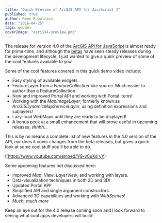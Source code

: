 ```yaml
---
title: "Quick Preview of ArcGIS API for JavaScript 4"
published: true
author: Rene Rubalcava
date: "2016-04-25"
tags: geodev
coverImage: "esrijs4-preview.png"
---
```


The release for version 4.0 of the [ArcGIS API for JavaScript](https://developers.arcgis.com/javascript/) is almost ready for prime-time, and although the [betas](https://developers.arcgis.com/javascript/beta/) have seen steady releases during the development lifecycle, I just wanted to give a quick preview of some of the cool features available to you!

Some of the cool features covered in this quick demo video include:

- Easy styling of available widgets.
- FeatureLayer from a _FeatureCollection-like_ source. Much easier to author than a FeatureCollection.
- New and improved Portal API and working with Portal items!
- Working with the _MapImageLayer_, formerly known as _ArcGISDynamicMapServiceLayer_, using definition expressions and sublayers!
- Lazy-load WebMaps until they are ready to be displayed!
- A bonus peek at a small enhancement that will prove useful in upcoming releases, _shhhh_...

This is by no means a complete list of new features in the 4.0 version of the API, nor does it cover changes from the beta releases, but gives a quick look at some cool stuff you'll be able to do.

!(https://www.youtube.com/embed/YG-v0uXd_yY)

Some upcoming features not discussed here:

- Improved _Map_, _View_, _LayerView_, and working with layers.
- Data-visualization techniques in both 2D and 3D!
- Updated Portal API!
- Simplified API and single argument constructors.
- Advanced 3D capabilities and working with _WebScenes_!
- _Much, much more_

Keep an eye out for the 4.0 release coming soon and I look forward to seeing what cool apps developers will build!
